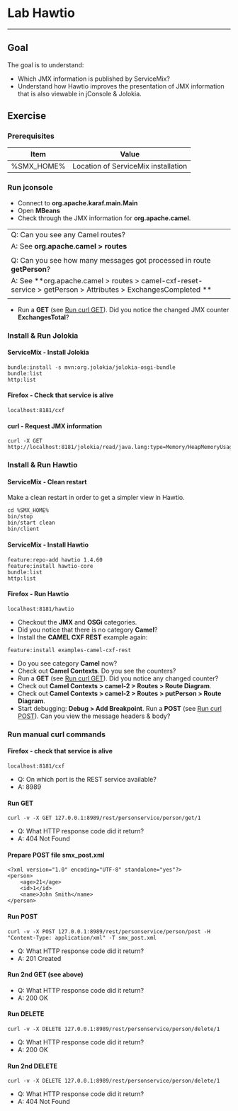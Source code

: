# Lab Hawtio

---

## Goal

The goal is to understand:

-	Which JMX information is published by ServiceMix?
- Understand how Hawtio improves the presentation of JMX information that is also viewable in jConsole & Jolokia.

## Exercise

###	Prerequisites

Item       | Value
---------- | ---
%SMX_HOME% | Location of ServiceMix installation

### Run jconsole

- Connect to **org.apache.karaf.main.Main**
- Open **MBeans**
- Check through the JMX information for **org.apache.camel**. 

|     |
| --- |
| Q: Can you see any Camel routes? |
| A: See **org.apache.camel > routes** |
| |
| Q: Can you see how many messages got processed in route **getPerson**? |
| A: See **org.apache.camel > routes > camel-cxf-reset-service > getPerson > Attributes > ExchangesCompleted ** |
| |

- Run a **GET** (see [Run curl GET](#run-get)). Did you notice the changed JMX counter **ExchangesTotal**?

### Install & Run Jolokia

#### ServiceMix - Install Jolokia
```
bundle:install -s mvn:org.jolokia/jolokia-osgi-bundle
bundle:list
http:list
```

#### Firefox - Check that service is alive
```
localhost:8181/cxf
```

#### curl - Request JMX information
```
curl -X GET http://localhost:8181/jolokia/read/java.lang:type=Memory/HeapMemoryUsage
```

### Install & Run Hawtio

#### ServiceMix - Clean restart

Make a clean restart in order to get a simpler view in Hawtio.
```
cd %SMX_HOME%
bin/stop
bin/start clean
bin/client
```

#### ServiceMix - Install Hawtio
```
feature:repo-add hawtio 1.4.60
feature:install hawtio-core
bundle:list
http:list
```

#### Firefox - Run Hawtio
```
localhost:8181/hawtio
```

- Checkout the **JMX** and **OSGi** categories.
- Did you notice that there is no category **Camel**?
- Install the **CAMEL CXF REST** example again:
```
feature:install examples-camel-cxf-rest
```
- Do you see category **Camel** now?
- Check out **Camel Contexts**. Do you see the counters?
- Run a **GET** (see [Run curl GET](#run-get)). Did you notice any changed counter?
- Check out **Camel Contexts > camel-2 > Routes > Route Diagram**.
- Check out **Camel Contexts > camel-2 > Routes > putPerson > Route Diagram**.
- Start debugging: **Debug > Add Breakpoint**. Run a **POST** (see [Run curl POST](#run-post)). Can you view the message headers & body?

### Run manual curl commands

#### Firefox - check that service is alive
```
localhost:8181/cxf
```
- Q: On which port is the REST service available?
- A: 8989

#### Run GET
```
curl -v -X GET 127.0.0.1:8989/rest/personservice/person/get/1
```
- Q: What HTTP response code did it return?
- A: 404 Not Found

#### Prepare POST file smx_post.xml
```
<?xml version="1.0" encoding="UTF-8" standalone="yes"?>
<person>
    <age>21</age>
    <id>1</id>
    <name>John Smith</name>
</person>
```

#### Run POST
```
curl -v -X POST 127.0.0.1:8989/rest/personservice/person/post -H "Content-Type: application/xml" -T smx_post.xml
```
- Q: What HTTP response code did it return?
- A: 201 Created

#### Run 2nd GET (see above)
- Q: What HTTP response code did it return?
- A: 200 OK

#### Run DELETE
```
curl -v -X DELETE 127.0.0.1:8989/rest/personservice/person/delete/1
```
- Q: What HTTP response code did it return?
- A: 200 OK

#### Run 2nd DELETE
```
curl -v -X DELETE 127.0.0.1:8989/rest/personservice/person/delete/1
```
- Q: What HTTP response code did it return?
- A: 404 Not Found
